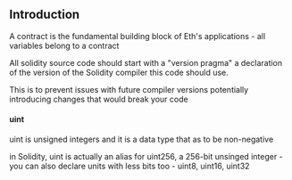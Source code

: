 ## Introduction 
A contract is the fundamental building block of Eth's applications - all variables belong to a contract
  
All solidity source code should start with a "version pragma" a declaration of the
version of the Solidity compiler this code should use. 
  
This is to prevent issues with future compiler versions potentially introducing changes that would break your code

#### uint
uint is unsigned integers and it is a data type that as to be non-negative 

in Solidity, uint is actually an alias for uint256, a 256-bit unsinged integer - you can also declare units with less bits too - uint8, uint16, uint32


